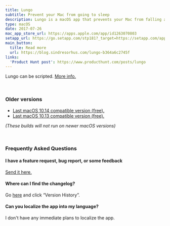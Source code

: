 ```yaml
---
title: Lungo
subtitle: Prevent your Mac from going to sleep
description: Lungo is a macOS app that prevents your Mac from falling asleep and your screen from dimming.
type: macOS
date: 2017-07-26
mac_app_store_url: https://apps.apple.com/app/id1263070803
setapp_url: https://go.setapp.com/stp181?_target=https://setapp.com/apps/lungo
main_button:
  title: Read more
  url: https://blog.sindresorhus.com/lungo-b364a6c2745f
links:
  'Product Hunt post': https://www.producthunt.com/posts/lungo
---
```


Lungo can be scripted. [More info.](https://blog.sindresorhus.com/lungo-b364a6c2745f#ec03)

<br>

### Older versions

- [Last macOS 10.14 compatible version (free).](https://github.com/sindresorhus/meta/files/5507155/Lungo-1-7-0.zip)
- [Last macOS 10.13 compatible version (free).](https://github.com/sindresorhus/meta/files/4556911/Lungo-1.6.0-High-Sierra.zip)

*(These builds will not run on newer macOS versions)*

<br>

<h3 id="faq">Frequently Asked Questions</h3>

#### I have a feature request, bug report, or some feedback

[Send it here.](https://sindresorhus.com/feedback/?product=Lungo&referrer=Website-FAQ)

#### Where can I find the changelog?

Go [here](https://apps.apple.com/app/id1263070803) and click “Version History”.

#### Can you localize the app into my language?

I don't have any immediate plans to localize the app.
